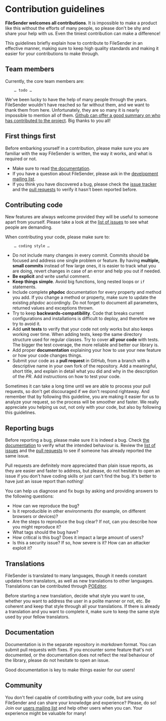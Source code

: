 # Contribution guidelines

**FileSender welcomes all contributions**. It is impossible to make a product like this without the efforts of many
people, so please don't be shy and share your help with us. Even the tiniest contribution can make a difference!

This guidelines briefly explain how to contribute to FileSender in an effective manner, making sure to keep high
quality standards and making it easier for your contributions to make through.

## Team members

Currently, the core team members are:

		… todo …

We've been lucky to have the help of many people through the years. FileSender wouldn't have reached so far without
them, and we want to thank them from here. Unfortunately, they are so many it is nearly impossible to mention all of
them. [Github can offer a good summary on who has contributed to the project](https://github.com/filesender/filesender/graphs/contributors?from=2007-09-09&to=2015-09-06&type=c).
Big thanks to you all!

## First things first

Before embarking yourself in a contribution, please make sure you are familiar with the way FileSender is written,
the way it works, and what is required or not.

* Make sure to read [the documentation](http://docs.filesender.org/).
* If you have a question about FileSender, please ask in the [development mailing list](https://sympa.uninett.no/lists/filesender.org/info/filesender-dev).
* If you think you have discovered a bug, please check the [issue tracker](https://github.com/filesender/filesender/issues)
and the [pull requests](https://github.com/filesender/filesender/pulls) to verify it hasn't been reported before.

## Contributing code

New features are always welcome provided they will be useful to someone apart from yourself. Please take a look at the
[list of issues](https://github.com/filesender/filesender/issues) to see what people are demanding.

When contributing your code, please make sure to:

		… coding style …

* Do not include many changes in every commit. Commits should be focused and address one single problem or feature. By
having **multiple, small commits** instead of few large ones, it is easier to track what you are doing, revert changes
in case of an error and help you out if needed.
* **Be explicit** and write useful comment.
* **Keep things simple**. Avoid big functions, long nested loops or `if` statements.
* Include complete **phpdoc** documentation for every property and method you add. If you change a method or property,
make sure to update the existing *phpdoc* accordingly. Do not forget to document all parameters, returned values and
exceptions thrown.
* Try to keep **backwards-compatibility**. Code that breaks current configurations and installations is difficult to
deploy, and therefore we try to avoid it.
* Add **unit tests** to verify that your code not only works but also keeps working over time. When adding tests, keep
the same directory structure used for regular classes. Try to cover **all your code** with tests. The bigger the test
coverage, the more reliable and better our library is.
* Add proper **documentation** explaining your how to use your new feature or how your code changes things.
* Submit your code as a **pull request** in GitHub, from a branch with a descriptive name in your own fork of the
repository. Add a meaningful, short title, and explain in detail what you did and why in the description of the *PR*.
Add instructions on how to test your code.

Sometimes it can take a long time until we are able to process your pull requests, so don't get discouraged if we don't
respond rightaway. And remember that by following this guideline, you are making it easier for us to analyze your
request, so the process will be smoother and faster. We really appreciate you helping us out, not only with your code,
but also by following this guidelines.

## Reporting bugs

Before reporting a bug, please make sure it is indeed a bug. Check [the documentation](http://docs.filesender.org/)
to verify what the intended behaviour is. Review the [list of issues](https://github.com/filesender/filesender/issues)
and the [pull requests](https://github.com/filesender/filesender/pulls) to see if someone has already reported the
same issue.

Pull requests are definitely more appreciated than plain issue reports, as they are easier and faster to address, but
please, do not hesitate to open an issue if you don't have coding skills or just can't find the bug. It's better to have
just an issue report than nothing!

You can help us diagnose and fix bugs by asking and providing answers to the following questions:

* How can we reproduce the bug?
* Is it reproducible in other environments (for example, on different browsers or devices)?
* Are the steps to reproduce the bug clear? If not, can you describe how you might reproduce it?
* What tags should the bug have?
* How critical is this bug? Does it impact a large amount of users?
* Is this a security issue? If so, how severe is it? How can an attacker exploit it?

## Translations

FileSender is translated to many languages, though it needs constant updates from translators, as well as new
translations to other languages. Translations can be contributed through [POEditor](https://poeditor.com/projects/view?id=48000).

Before starting a new translation, decide what style you want to use, whether you want to address the user in a polite
manner or not, etc. Be coherent and keep that style through all your translations. If there is already a translation and
you want to complete it, make sure to keep the same style used by your fellow translators.

## Documentation

Documentation is in the separate  repository in *markdown* format. You can submit pull requests with fixes. If you
encounter some feature that's not documented, or the documentation does not reflect the real behaviour of the library,
please do not hesitate to open an issue.

Good documentation is key to make things easier for our users!

## Community

You don't feel capable of contributing with your code, but are using FileSender and can share your knowledge and
experience? Please, do so! Join our [users mailing list](https://sympa.uninett.no/lists/filesender.org/info/filesender-dev)
and help other users when you can. Your experience might be valuable for many!

